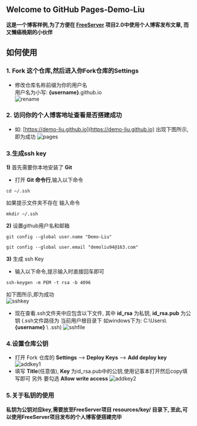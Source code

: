 ## Welcome to GitHub Pages-Demo-Liu

**这是一个博客样例,为了方便在 [FreeServer](https://github.com/Demo-Liu/FreeServer) 项目2.0中使用个人博客发布文章, 而又懒癌晚期的小伙伴**

## 如何使用

### 1. Fork 这个仓库,然后进入你Fork仓库的Settings   

  -  修改仓库名称前缀为你的用户名  
     用户名为小写: **{username}**.github.io  
  ![rename](https://github.com/Demo-Liu/MyPicture/raw/master/githubio/rename.png)

### 2. 访问你的个人博客地址查看是否搭建成功
  - 如: [https://demo-liu.github.io](https://demo-liu.github.io)
    出现下图所示,即为成功
    ![pages](https://github.com/Demo-Liu/MyPicture/raw/master/githubio/pages.png)
    
### 3.生成ssh key  
  **1)** 首先需要你本地安装了 **Git**  
  - 打开 **Git 命令行**,输入以下命令  
  ```
  cd ~/.ssh
  ```
  如果提示文件夹不存在 输入命令  
  ```
  mkdir ~/.ssh
  ```
  **2)** 设置github用户名和邮箱
  ```
  git config --global user.name "Demo-Liu"
  ```
  ```
  git config --global user.email "demoliu94@163.com"
  ```
  **3)** 生成 ssh Key
  - 输入以下命令,提示输入时直接回车即可
  ```
  ssh-keygen -m PEM -t rsa -b 4096
  ```
  如下图所示,即为成功  
  ![sshkey](https://github.com/Demo-Liu/MyPicture/raw/master/githubio/sshkey.png)
  - 现在查看.ssh文件夹中应包含以下文件, 其中 **id_rsa** 为私钥, **id_rsa.pub** 为公钥 
  (.ssh文件路径为 当前用户根目录下 如windows下为: C:\Users\ **{username}** \ .ssh)
  ![sshfile](https://github.com/Demo-Liu/MyPicture/raw/master/githubio/sshfile.png)
### 4.设置仓库公钥
  - 打开 Fork 仓库的 **Settings** --> **Deploy Keys** --> **Add deploy key**
  ![addkey1](https://github.com/Demo-Liu/MyPicture/raw/master/githubio/addkey1.png)
  - 填写 **Title**(任意值), **Key** 为id_rsa.pub中的公钥,使用记事本打开然后copy填写即可
    另外 要勾选 **Allow write access**
  ![addkey2](https://github.com/Demo-Liu/MyPicture/raw/master/githubio/addkey2.png)

### 5.关于私钥的使用
  **私钥为公钥对应key,需要放至FreeServer项目 resources/key/ 目录下, 至此,可以使用FreeServer项目发布的个人博客便搭建完毕**
